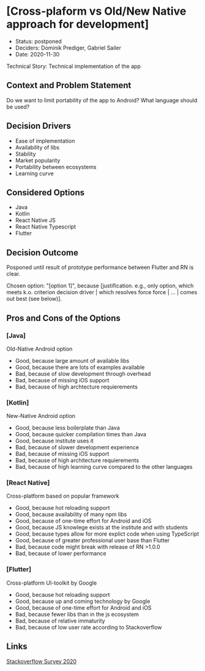 # [Cross-plaform vs Old/New Native approach for development]

* Status: postponed
* Deciders: Dominik Prediger, Gabriel Sailer
* Date: 2020-11-30

Technical Story: Technical implementation of the app

## Context and Problem Statement

Do we want to limit portability of the app to Android?
What language should be used?

## Decision Drivers

* Ease of implementation
* Availability of libs
* Stability
* Market popularity
* Portability between ecosystems
* Learning curve


## Considered Options

* Java
* Kotlin
* React Native JS
* React Native Typescript
* Flutter

## Decision Outcome

Posponed until result of prototype performance between Flutter and RN is clear.

Chosen option: "[option 1]", because [justification. e.g., only option, which meets k.o. criterion decision driver | which resolves force force | … | comes out best (see below)].


## Pros and Cons of the Options

### [Java]

Old-Native Android option

* Good, because large amount of available libs
* Good, because there are lots of examples available
* Bad, because of slow development through overhead
* Bad, because of missing iOS support
* Bad, because of high archtecture requierements

### [Kotlin]

New-Native Android option

* Good, because less boilerplate than Java
* Good, because quicker compilation times than Java
* Good, because institute uses it
* Bad, because of slower development experience
* Bad, because of missing iOS support
* Bad, because of high architecture requierements
* Bad, because of high learning curve compared to the other languages


### [React Native]

Cross-platform based on popular framework

* Good, because hot reloading support
* Good, because availability of many npm libs
* Good, because of one-time effort for Android and iOS
* Good, because JS knowlege exists at the institute and with students
* Good, because types allow for more explict code when using TypeScript
* Good, because of greater professional user base than Flutter
* Bad, because code might break with release of RN >1.0.0
* Bad, because of lower performance


### [Flutter]

Cross-platform UI-toolkit by Google

* Good, because hot reloading support
* Good, because up and coming technology by Google
* Good, because of one-time effort for Android and iOS
* Bad, because fewer libs than in the js ecosystem
* Bad, because of relative immaturity
* Bad, because of low user rate according to Stackoverflow

## Links

[Stackoverflow Survey 2020](https://insights.stackoverflow.com/survey/2020)